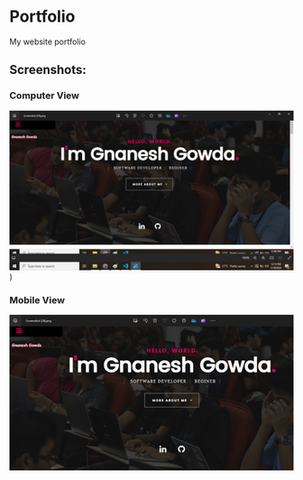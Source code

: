 # Portfolio
My website portfolio

## Screenshots:
### Computer View
![alt text](https://github.com/gnaneshvtu/Portfolio/blob/main/Portfolio-master/Portfolio.png.png))

### Mobile View
![alt text](https://github.com/gnaneshvtu/Portfolio/blob/main/Portfolio-master/portfolio-mobile.png.png)


